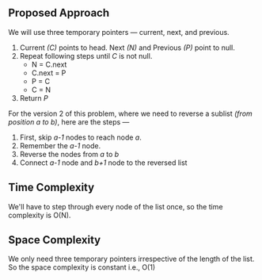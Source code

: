 ## Proposed Approach

We will use three temporary pointers — current, next, and previous.

1. Current *(C)* points to head. Next *(N)* and Previous *(P)* point to null.
2. Repeat following steps until *C* is not null.
    - N = C.next
    - C.next = P
    - P = C
    - C = N
3. Return *P*

For the version 2 of this problem, where we need to reverse a sublist *(from position a to b)*, here are the steps —

1. First, skip *a-1* nodes to reach node *a*.
2. Remember the *a-1* node.
3. Reverse the nodes from *a* to *b* 
4. Connect *a-1* node and *b+1* node to the reversed list

## Time Complexity

We'll have to step through every node of the list once, so the time complexity is O(N).

## Space Complexity

We only need three temporary pointers irrespective of the length of the list. So the space complexity is constant i.e., O(1)
